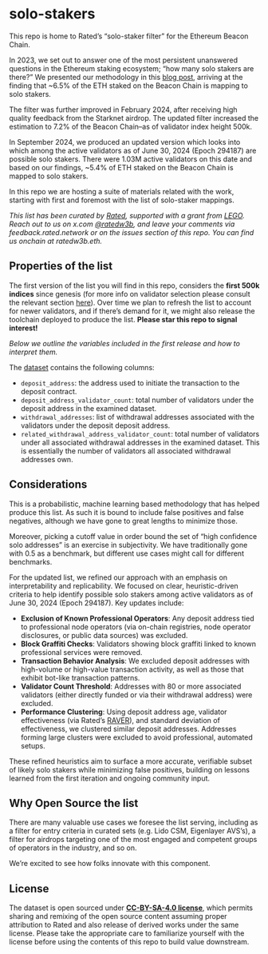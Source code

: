 # solo-stakers

This repo is home to Rated’s “solo-staker filter” for the Ethereum Beacon Chain.

In 2023, we set out to answer one of the most persistent unanswered questions in the Ethereum staking ecosystem; “how many solo stakers are there?” We presented our methodology in this [blog post](https://blog.rated.network/blog/solo-stakers), arriving at the finding that ~6.5% of the ETH staked on the Beacon Chain is mapping to solo stakers. 

The filter was further improved in February 2024, after receiving high quality feedback from the Starknet airdrop. The updated filter increased the estimation to 7.2% of the Beacon Chain–as of validator index height 500k.

In September 2024, we produced an updated version which looks into which among the active validators as of June 30, 2024 (Epoch 294187) are possible solo stakers. There were 1.03M active validators on this date and based on our findings, ~5.4% of ETH staked on the Beacon Chain is mapped to solo stakers.

In this repo we are hosting a suite of materials related with the work, starting with first and foremost with the list of solo-staker mappings. 

*This list has been curated by [Rated](https://rated.network), supported with a grant from [LEGO](https://lego.lido.fi/). Reach out to us on x.com [@ratedw3b](https://twitter.com/ratedw3b), and leave your comments via feedback.rated.network or on the issues section of this repo. You can find us onchain at ratedw3b.eth.*

## Properties of the list

The first version of the list you will find in this repo, considers the **first 500k indices** since genesis (for more info on validator selection please consult the relevant section [here](https://blog.rated.network/blog/solo-stakers)). Over time we plan to refresh the list to account for newer validators, and if there’s demand for it, we might also release the toolchain deployed to produce the list. **Please star this repo to signal interest!**

*Below we outline the variables included in the first release and how to interpret them.*

The [dataset](solo_stakers_v1.csv) contains the following columns:
- `deposit_address`: the address used to initiate the transaction to the deposit contract.
- `deposit_address_validator_count`: total number of validators under the deposit address in the examined dataset.
- `withdrawal_addresses`: list of withdrawal addresses associated with the validators under the deposit deposit address.
- `related_withdrawal_address_validator_count`: total number of validators under all associated withdrawal addresses in the examined dataset. This is essentially the number of validators all associated withdrawal addresses own.

## Considerations

This is a probabilistic, machine learning based methodology that has helped produce this list. As such it is bound to include false positives and false negatives, although we have gone to great lengths to minimize those. 

Moreover, picking a cutoff value in order bound the set of “high confidence solo addresses” is an exercise in subjectivity. We have traditionally gone with 0.5 as a benchmark, but different use cases might call for different benchmarks.

For the updated list, we refined our approach with an emphasis on interpretability and replicability. We focused on clear, heuristic-driven criteria to help identify possible solo stakers among active validators as of June 30, 2024 (Epoch 294187). Key updates include:
- **Exclusion of Known Professional Operators**: Any deposit address tied to professional node operators (via on-chain registries, node operator disclosures, or public data sources) was excluded.
- **Block Graffiti Checks**: Validators showing block graffiti linked to known professional services were removed.
- **Transaction Behavior Analysis**: We excluded deposit addresses with high-volume or high-value transaction activity, as well as those that exhibit bot-like transaction patterns.
- **Validator Count Threshold**: Addresses with 80 or more associated validators (either directly funded or via their withdrawal address) were excluded.
- **Performance Clustering**: Using deposit address age, validator effectiveness (via Rated’s [RAVER](https://docs.rated.network/methodologies/ethereum/rated-effectiveness-rating)), and standard deviation of effectiveness, we clustered similar deposit addresses. Addresses forming large clusters were excluded to avoid professional, automated setups.

These refined heuristics aim to surface a more accurate, verifiable subset of likely solo stakers while minimizing false positives, building on lessons learned from the first iteration and ongoing community input.

## Why Open Source the list

There are many valuable use cases we foresee the list serving, including as a filter for entry criteria in curated sets (e.g. Lido CSM, Eigenlayer AVS’s), a filter for airdrops targeting one of the most engaged and competent groups of operators in the industry, and so on.

We’re excited to see how folks innovate with this component.

## License

The dataset is open sourced under [**CC-BY-SA-4.0 license**](LICENSE), which permits sharing and remixing of the open source content assuming proper attribution to Rated and also release of derived works under the same license. Please take the appropriate care to familiarize yourself with the license before using the contents of this repo to build value downstream. 
